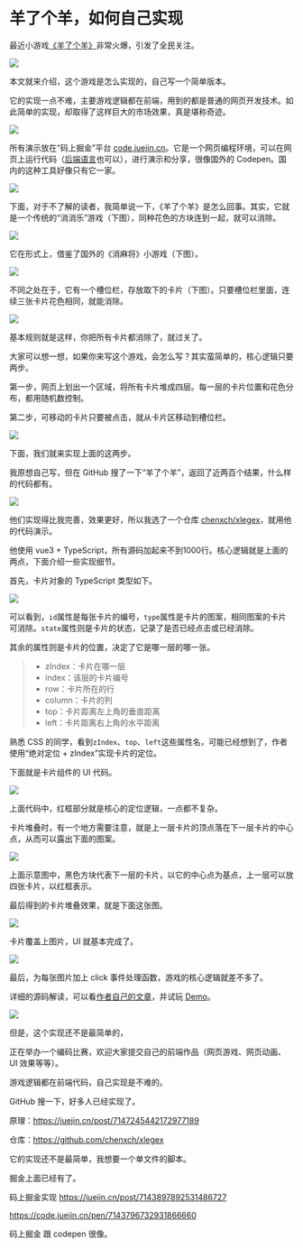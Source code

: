 # 羊了个羊，如何自己实现

最近小游戏[《羊了个羊》](https://baike.baidu.com/item/%E7%BE%8A%E4%BA%86%E4%B8%AA%E7%BE%8A/61983244)非常火爆，引发了全民关注。

![](https://cdn.beekka.com/blogimg/asset/202210/bg2022101202.webp)

本文就来介绍，这个游戏是怎么实现的，自己写一个简单版本。

它的实现一点不难，主要游戏逻辑都在前端，用到的都是普通的网页开发技术。如此简单的实现，却取得了这样巨大的市场效果，真是堪称奇迹。

![](https://cdn.beekka.com/blogimg/asset/202210/bg2022101203.webp)

所有演示放在“码上掘金”平台 [code.juejin.cn](https://code.juejin.cn/)。它是一个网页编程环境，可以在网页上运行代码（[后端语言](https://www.jcode.pub/?languages#/7116418967081582623)也可以），进行演示和分享，很像国外的 Codepen。国内的这种工具好像只有它一家。

![](https://cdn.beekka.com/blogimg/asset/202210/bg2022101204.webp)

下面，对于不了解的读者，我简单说一下，《羊了个羊》是怎么回事。其实，它就是一个传统的“消消乐”游戏（下图），同种花色的方块连到一起，就可以消除。

![](https://cdn.beekka.com/blogimg/asset/202210/bg2022101205.webp)

它在形式上，借鉴了国外的《消麻将》小游戏（下图）。

![](https://cdn.beekka.com/blogimg/asset/202210/bg2022101206.webp)

不同之处在于，它有一个槽位栏，存放取下的卡片（下图）。只要槽位栏里面，连续三张卡片花色相同，就能消除。

![](https://cdn.beekka.com/blogimg/asset/202210/bg2022101207.webp)

基本规则就是这样，你把所有卡片都消除了，就过关了。

大家可以想一想，如果你来写这个游戏，会怎么写？其实蛮简单的，核心逻辑只要两步。

第一步，网页上划出一个区域，将所有卡片堆成四层。每一层的卡片位置和花色分布，都用随机数控制。

第二步，可移动的卡片只要被点击，就从卡片区移动到槽位栏。

![](https://cdn.beekka.com/blogimg/asset/202210/bg2022101208.webp)

下面，我们就来实现上面的这两步。

我原想自己写，但在 GitHub 搜了一下“羊了个羊”，返回了近两百个结果，什么样的代码都有。

![](https://cdn.beekka.com/blogimg/asset/202210/bg2022101209.webp)

他们实现得比我完善，效果更好，所以我选了一个仓库 [chenxch/xlegex](https://github.com/chenxch/xlegex)，就用他的代码演示。

他使用 vue3 + TypeScript，所有源码加起来不到1000行。核心逻辑就是上面的两点，下面介绍一些实现细节。

首先，卡片对象的 TypeScript 类型如下。

![](https://cdn.beekka.com/blogimg/asset/202210/bg2022101210.webp)

可以看到，`id`属性是每张卡片的编号，`type`属性是卡片的图案，相同图案的卡片可消除。`state`属性则是卡片的状态，记录了是否已经点击或已经消除。

其余的属性则是卡片的位置，决定了它是哪一层的哪一张。

> - zIndex：卡片在哪一层
> - index：该层的卡片编号
> - row：卡片所在的行
> - column：卡片的列
> - top：卡片距离左上角的垂直距离
> - left：卡片距离右上角的水平距离

熟悉 CSS 的同学，看到`zIndex`、`top`、`left`这些属性名，可能已经想到了，作者使用“绝对定位 + zIndex”实现卡片的定位。

下面就是卡片组件的 UI 代码。

![](https://cdn.beekka.com/blogimg/asset/202210/bg2022101211.webp)

上面代码中，红框部分就是核心的定位逻辑，一点都不复杂。

卡片堆叠时，有一个地方需要注意，就是上一层卡片的顶点落在下一层卡片的中心点，从而可以露出下面的图案。

![](https://cdn.beekka.com/blogimg/asset/202210/bg2022101212.webp)

上面示意图中，黑色方块代表下一层的卡片，以它的中心点为基点，上一层可以放四张卡片，以红框表示。

最后得到的卡片堆叠效果，就是下面这张图。

![](https://cdn.beekka.com/blogimg/asset/202210/bg2022101214.webp)

卡片覆盖上图片，UI 就基本完成了。

![](https://cdn.beekka.com/blogimg/asset/202210/bg2022101215.webp)

最后，为每张图片加上 click 事件处理函数，游戏的核心逻辑就差不多了。

详细的源码解读，可以看[作者自己的文章](https://juejin.cn/post/7147245442172977189)，并试玩 [Demo](https://chenxch.github.io/xlegex/)。

![](https://cdn.beekka.com/blogimg/asset/202210/bg2022101216.webp)

但是，这个实现还不是最简单的，

正在举办一个编码比赛，欢迎大家提交自己的前端作品（网页游戏、网页动画、UI 效果等等）。

游戏逻辑都在前端代码，自己实现是不难的。

GitHub 搜一下，好多人已经实现了。

原理：https://juejin.cn/post/7147245442172977189

仓库：https://github.com/chenxch/xlegex

它的实现还不是最简单，我想要一个单文件的脚本。

掘金上面已经有了。

码上掘金实现 https://juejin.cn/post/7143897892531486727

https://code.juejin.cn/pen/7143796732931866660

码上掘金 跟 codepen 很像。